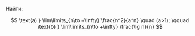 Найти:

$$ \text{а) } \lim\limits_{n\to +\infty} \frac{n^2}{a^n} \quad (a>1); \qquad \text{б) } \lim\limits_{n\to +\infty} \frac{\lg n}{n} $$